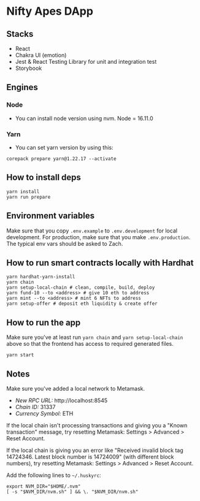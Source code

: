 # Nifty Apes DApp

## Stacks

- React
- Chakra UI (emotion)
- Jest & React Testing Library for unit and integration test
- Storybook

## Engines

### Node

- You can install node version using nvm.
  Node = 16.11.0

### Yarn

- You can set yarn version by using this:

```shell
corepack prepare yarn@1.22.17 --activate
```

## How to install deps

```shell
yarn install
yarn run prepare
```

## Environment variables

Make sure that you copy `.env.example` to `.env.development` for local development. For production, make sure that you make `.env.production`.
The typical env vars should be asked to Zach.

## How to run smart contracts locally with Hardhat

```shell
yarn hardhat-yarn-install
yarn chain
yarn setup-local-chain # clean, compile, build, deploy
yarn fund-10 --to <address> # give 10 eth to address
yarn mint --to <address> # mint 6 NFTs to address
yarn setup-offer # deposit eth liquidity & create offer
```

## How to run the app

Make sure you've at least run `yarn chain` and `yarn setup-local-chain` above so that the frontend has access to required generated files.

```shell
yarn start
```

## Notes

Make sure you've added a local network to Metamask.

- _New RPC URL:_ http://localhost:8545
- _Chain ID:_ 31337
- _Currency Symbol:_ ETH

If the local chain isn't processing transactions and giving you a "Known transaction" message, try resetting Metamask: Settings > Advanced > Reset Account.

If the local chain is giving you an error like "Received invalid block tag 14724346. Latest block number is 14724009" (with different block numbers), try resetting Metamask: Settings > Advanced > Reset Account.

Add the following lines to `~/.huskyrc`:

```shell
export NVM_DIR="$HOME/.nvm"
[ -s "$NVM_DIR/nvm.sh" ] && \. "$NVM_DIR/nvm.sh"
```